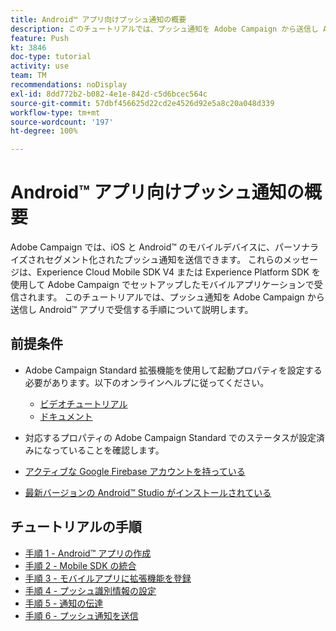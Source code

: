 ```yaml
---
title: Android™ アプリ向けプッシュ通知の概要
description: このチュートリアルでは、プッシュ通知を Adobe Campaign から送信し Android™ アプリで受信する手順について説明します。
feature: Push
kt: 3846
doc-type: tutorial
activity: use
team: TM
recommendations: noDisplay
exl-id: 8dd772b2-b082-4e1e-842d-c5d6bcec564c
source-git-commit: 57dbf456625d22cd2e4526d92e5a8c20a048d339
workflow-type: tm+mt
source-wordcount: '197'
ht-degree: 100%

---
```


# Android™ アプリ向けプッシュ通知の概要

Adobe Campaign では、iOS と Android™ のモバイルデバイスに、パーソナライズされセグメント化されたプッシュ通知を送信できます。
これらのメッセージは、Experience Cloud Mobile SDK V4 または Experience Platform SDK を使用して Adobe Campaign でセットアップしたモバイルアプリケーションで受信されます。
このチュートリアルでは、プッシュ通知を Adobe Campaign から送信し Android™ アプリで受信する手順について説明します。

## 前提条件

* Adobe Campaign Standard 拡張機能を使用して起動プロパティを設定する必要があります。以下のオンラインヘルプに従ってください。
   * [ビデオチュートリアル](https://video.tv.adobe.com/v/26224?quality=12)
   * [ドキュメント](https://experienceleague.adobe.com/docs/campaign-standard-learn/tutorials/communication-channels/mobile/configure-mobile-apps-using-aep-sdk.html?lang=ja)

* 対応するプロパティの Adobe Campaign Standard でのステータスが設定済みになっていることを確認します。
* [アクティブな Google Firebase アカウントを持っている](https://firebase.google.com)
* [最新バージョンの Android™ Studio がインストールされている](https://developer.android.com/studio)

## チュートリアルの手順

* [手順 1 - Android™ アプリの作成](/help/tutorial-push-notifications-android/create-android-app.md)
* [手順 2 - Mobile SDK の統合](/help/tutorial-push-notifications-android/integrating-with-mobile-sdk.md)
* [手順 3 - モバイルアプリに拡張機能を登録](/help/tutorial-push-notifications-android/register-mobile-extensions.md)
* [手順 4 - プッシュ識別情報の設定](/help/tutorial-push-notifications-android/set-push-identifier.md)
* [手順 5 - 通知の伝達](/help/tutorial-push-notifications-android/propagate-notification.md)
* [手順 6 - プッシュ通知を送信](/help/tutorial-push-notifications-android/send-push-notification.md)
